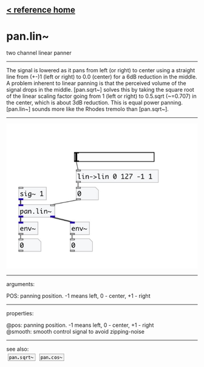 [< reference home](index.html)
---

# pan.lin~


two channel linear panner

---

The signal is lowered as it pans from left (or right) to center using a straight
            line from (+-)1 (left or right) to 0.0 (center) for a 6dB reduction in the
            middle.
A problem inherent to linear panning is that the perceived volume of the signal
            drops in the middle. [pan.sqrt~] solves this by taking the square root of the linear
            scaling factor going from 1 (left or right) to 0.5.sqrt (~=0.707) in the center, which
            is about 3dB reduction.
This is equal power panning. [pan.lin~] sounds more like the Rhodes tremolo than
            [pan.sqrt~].
<br>


---


![example](examples/pan.lin~-example.jpg)

---
arguments:

POS: panning position. -1 means
            left, 0 - center, +1 - right<br>

---
properties:

@pos: panning
            position. -1 means left, 0 - center, +1 - right<br>
@smooth: smooth control signal to avoid zipping-noise<br>

---
see also:<br>
[![pan.sqrt~](img/object_pan.sqrt~.png)](pan.sqrt~.html)
[![pan.cos~](img/object_pan.cos~.png)](pan.cos~.html)
